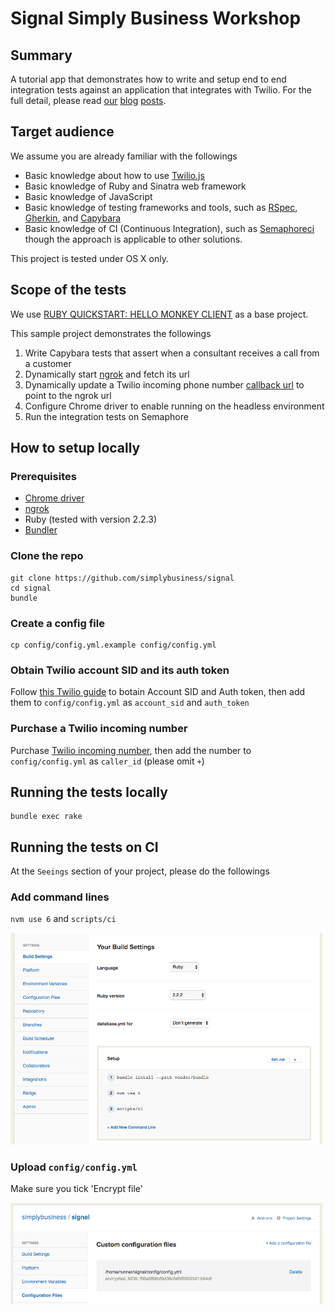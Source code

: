 # Signal Simply Business Workshop

## Summary

A tutorial app that demonstrates how to write and setup end to end integration tests against an application that integrates with Twilio. For the full detail, please read [our](http://tech.simplybusiness.co.uk/2016/06/07/continuous-integration-for-twilio/) [blog](http://tech.simplybusiness.co.uk/2016/06/07/continuous-integration-for-twilio-part-2/) [posts](http://tech.simplybusiness.co.uk/2016/06/07/continuous-integration-for-twilio-part-3/).

## Target audience

We assume you are already familiar with the followings

- Basic knowledge about how to use [Twilio.js](https://www.twilio.com/docs/api/client/twilio-js)
- Basic knowledge of Ruby and Sinatra web framework
- Basic knowledge of JavaScript
- Basic knowledge of testing frameworks and tools, such as [RSpec](http://rspec.info/), [Gherkin](https://github.com/cucumber/cucumber/wiki/Gherkin), and [Capybara](https://github.com/jnicklas/capybara)
- Basic knowledge of CI (Continuous Integration), such as [Semaphoreci](http://semaphoreci.com) though the approach is applicable to other solutions.

This project is tested under OS X only.

## Scope of the tests

We use [RUBY QUICKSTART: HELLO MONKEY CLIENT](https://www.twilio.com/docs/quickstart/ruby/client/hello-monkey) as a base project.

This sample project demonstrates the followings

1. Write Capybara tests that assert when a consultant receives a call from a customer
1. Dynamically start [ngrok](http://ngrok.com) and fetch its url
1. Dynamically update a Twilio incoming phone number [callback url](https://www.twilio.com/docs/api/rest/incoming-phone-numbers) to point to the ngrok url
1. Configure Chrome driver to enable running on the headless environment
1. Run the integration tests on Semaphore

## How to setup locally

### Prerequisites

- [Chrome driver](https://github.com/SeleniumHQ/selenium/wiki/ChromeDriver)
- [ngrok](http://ngrok.com)
- Ruby (tested with version 2.2.3)
- [Bundler](http://bundler.io/)

### Clone the repo

```
git clone https://github.com/simplybusiness/signal
cd signal
bundle
```

### Create a config file

```
cp config/config.yml.example config/config.yml
```

### Obtain Twilio account SID and its auth token

Follow [this Twilio guide](https://support.twilio.com/hc/en-us/articles/223136027-Auth-Tokens-and-how-to-change-them) to botain Account SID and Auth token, then add them to `config/config.yml` as `account_sid` and `auth_token`

### Purchase a Twilio incoming number

Purchase [Twilio incoming number](https://www.twilio.com/user/account/phone-numbers/incoming
), then add the number to `config/config.yml` as `caller_id` (please omit `+`)

## Running the tests locally

```
bundle exec rake
```

## Running the tests on CI

At the `Seeings` section of your project, please do the followings

### Add command lines

`nvm use 6` and `scripts/ci`

<img width="500px" src="doc/img/semaphore_build_settings.png"></img>

### Upload `config/config.yml`

Make sure you tick 'Encrypt file'

<img width="500px" src="doc/img/semaphore_configuration_files.png"></img>
